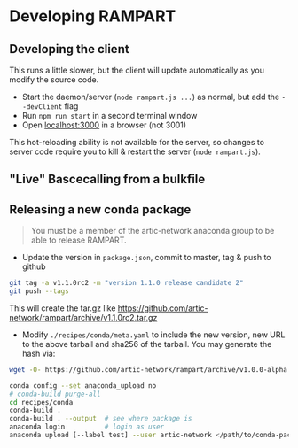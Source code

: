 # Developing RAMPART

## Developing the client
This runs a little slower, but the client will update automatically as you modify the source code.
* Start the daemon/server (`node rampart.js ...`) as normal, but add the `--devClient` flag
* Run `npm run start` in a second terminal window
* Open [localhost:3000](http://localhost:3000) in a browser (not 3001)

This hot-reloading ability is not available for the server, so changes to server code require you to kill & restart the server (`node rampart.js`).

## "Live" Bascecalling from a bulkfile


## Releasing a new conda package

> You must be a member of the artic-network anaconda group to be able to release RAMPART.

* Update the version in `package.json`, commit to master, tag & push to github

```bash
git tag -a v1.1.0rc2 -m "version 1.1.0 release candidate 2"
git push --tags
```

This will create the tar.gz like https://github.com/artic-network/rampart/archive/v1.1.0rc2.tar.gz

* Modify `./recipes/conda/meta.yaml` to include the new version, new URL to the above tarball and sha256 of the tarball.
You may generate the hash via:

```bash
wget -O- https://github.com/artic-network/rampart/archive/v1.0.0-alpha.1.tar.gz | shasum -a 256
```

```bash
conda config --set anaconda_upload no
# conda-build purge-all
cd recipes/conda
conda-build .
conda-build . --output 	# see where package is
anaconda login 			# login as user
anaconda upload [--label test] --user artic-network </path/to/conda-package.tar.bz2>
```